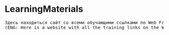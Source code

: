# LearningMaterials
<pre>Здесь находиться сайт со всеми обучающими ссылками по Web Frontend
(ENG: Here is a website with all the training links on the Web Frontend)</pre>

